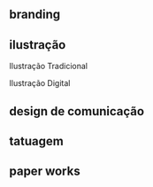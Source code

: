 ## branding

## ilustração

Ilustração Tradicional

Ilustração Digital

## design de comunicação

## tatuagem

## paper works
